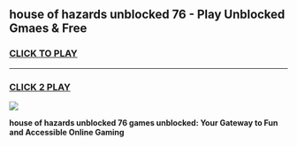 
## house of hazards unblocked 76 - Play Unblocked Gmaes & Free
<h3>
<a href="https://news.freeplayer.one?title=house_of_hazards_unblocked_76&ref=16F">CLICK TO PLAY</a></h3>
<hr>

<h3>
<a href="https://news.freeplayer.one?title=house_of_hazards_unblocked_76&ref=16F">CLICK 2 PLAY</a>
  
</h3>

<a href="https://news.freeplayer.one?title=house_of_hazards_unblocked_76&ref=16F/"><img src="https://clearcache.store/games.png"></a>


**house of hazards unblocked 76 games unblocked: Your Gateway to Fun and Accessible Online Gaming**
